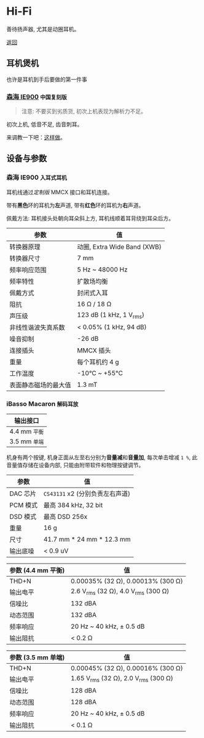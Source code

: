 # Hi-Fi

善待扬声器, 尤其是动圈耳机。

[返回](../README.md)

## 耳机煲机

也许是耳机到手后要做的第一件事

### [森海 IE900](#森海-ie900-入耳式耳机) `中国复刻版`

> 注意: 不要买到劣质货, 初次上机表现为解析力不足。

初次上机, 低音不足, 齿音刺耳。

来调教一下吧：[这样做](ie900_run-in.md)。

## 设备与参数

### 森海 IE900 `入耳式耳机`

耳机线通过*定制版* MMCX 接口和耳机连接。

带有**黑色**环的耳机为**左**声道, 带有**红色**环的耳机为**右**声道。

佩戴方法: 耳机接头处朝向耳朵斜上方, 耳机线顺着耳背绕到耳朵后方。

| 参数 | 值 |
| --- | --- |
| 转换器原理 | 动圈, Extra Wide Band (XWB) |
| 转换器尺寸 | 7 mm |
| 频率响应范围 | 5 Hz ~ 48000 Hz |
| 频率特性 | 扩散场均衡 |
| 佩戴方式 | 封闭式入耳 |
| 阻抗 | 16 Ω / 18 Ω |
| 声压级 | 123 dB (1 kHz, 1 V<sub>rms</sub>) |
| 非线性谐波失真系数 | < 0.05% (1 kHz, 94 dB) |
| 噪音抑制 | -26 dB |
| 连接插头 | MMCX 插头 |
| 重量 | 每个耳机约 4 g |
| 工作温度 | -10°C ~ +55°C |
| 表面静态磁场的最大值 | 1.3 mT |

### iBasso Macaron `解码耳放`

| 输出接口 |
| --- |
| 4.4 mm `平衡` |
| 3.5 mm `单端` |

机身有两个按键, 机身正面从左至右分别为**音量减**和**音量加**, 每次单击增减 `1 %`, 此音量值存储在设备内部, 只能由附带软件和物理按键调节。

| 参数 | 值 |
| --- | --- |
| DAC 芯片 | `CS43131` x2 (分别负责左右声道) |
| PCM 模式 | 最高 384 kHz, 32 bit |
| DSD 模式 | 最高 DSD 256x |
| 重量 | 16 g |
| 尺寸 | 41.7 mm * 24 mm * 12.3 mm |
| 输出底噪 | < 0.9 uV |

| 参数 (4.4 mm 平衡) | 值 |
| --- | --- |
| THD+N | 0.00035% (32 Ω), 0.00013% (300 Ω) |
| 输出电平 | 2.6 V<sub>rms</sub> (32 Ω), 4.0 V<sub>rms</sub> (300 Ω) |
| 信噪比 | 132 dBA |
| 动态范围 | 132 dBA |
| 频率响应 | 20 Hz ~ 40 kHz, ± 0.5 dB |
| 输出阻抗 | < 0.2 Ω |

| 参数 (3.5 mm 单端) | 值 |
| --- | --- |
| THD+N | 0.00045% (32 Ω), 0.00016% (300 Ω) |
| 输出电平 | 1.65 V<sub>rms</sub> (32 Ω), 2.0 V<sub>rms</sub> (300 Ω) |
| 信噪比 | 128 dBA |
| 动态范围 | 128 dBA |
| 频率响应 | 20 Hz ~ 40 kHz, ± 0.5 dB |
| 输出阻抗 | < 0.1 Ω |
